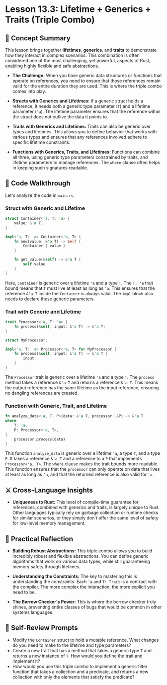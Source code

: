# Lesson 13.3: Lifetime + Generics + Traits (Triple Combo)

## 🧠 Concept Summary

This lesson brings together **lifetimes**, **generics**, and **traits** to demonstrate how they interact in complex scenarios. This combination is often considered one of the most challenging, yet powerful, aspects of Rust, enabling highly flexible and safe abstractions.

- **The Challenge:** When you have generic data structures or functions that operate on references, you need to ensure that those references remain valid for the entire duration they are used. This is where the triple combo comes into play.

- **Structs with Generics and Lifetimes:** If a generic struct holds a reference, it needs both a generic type parameter (`T`) and a lifetime parameter (`'a`). The lifetime parameter ensures that the reference within the struct does not outlive the data it points to.

- **Traits with Generics and Lifetimes:** Traits can also be generic over types and lifetimes. This allows you to define behavior that works with various types and ensures that any references involved adhere to specific lifetime constraints.

- **Functions with Generics, Traits, and Lifetimes:** Functions can combine all three, using generic type parameters constrained by traits, and lifetime parameters to manage references. The `where` clause often helps in keeping such signatures readable.

## 🧩 Code Walkthrough

Let's analyze the code in `main.rs`.

### Struct with Generic and Lifetime

```rust
struct Container<'a, T: 'a> {
    value: &'a T,
}

impl<'a, T: 'a> Container<'a, T> {
    fn new(value: &'a T) -> Self {
        Container { value }
    }

    fn get_value(&self) -> &'a T {
        self.value
    }
}
```

Here, `Container` is generic over a lifetime `'a` and a type `T`. The `T: 'a` trait bound means that `T` must live at least as long as `'a`. This ensures that the reference `&'a T` inside the `Container` is always valid. The `impl` block also needs to declare these generic parameters.

### Trait with Generic and Lifetime

```rust
trait Processor<'a, T: 'a> {
    fn process(&self, input: &'a T) -> &'a T;
}

struct MyProcessor;

impl<'a, T: 'a> Processor<'a, T> for MyProcessor {
    fn process(&self, input: &'a T) -> &'a T {
        input
    }
}
```

The `Processor` trait is generic over a lifetime `'a` and a type `T`. The `process` method takes a reference `&'a T` and returns a reference `&'a T`. This means the output reference has the same lifetime as the input reference, ensuring no dangling references are created.

### Function with Generic, Trait, and Lifetime

```rust
fn analyze_data<'a, T, P>(data: &'a T, processor: &P) -> &'a T
where
    T: 'a,
    P: Processor<'a, T>,
{
    processor.process(data)
}
```

This function `analyze_data` is generic over a lifetime `'a`, a type `T`, and a type `P`. It takes a reference `&'a T` and a reference to a `P` that implements `Processor<'a, T>`. The `where` clause makes the trait bounds more readable. This function ensures that the `processor` can only operate on data that lives at least as long as `'a`, and that the returned reference is also valid for `'a`.

## ⚔️ Cross-Language Insights

- **Uniqueness to Rust:** This level of compile-time guarantee for references, combined with generics and traits, is largely unique to Rust. Other languages typically rely on garbage collection or runtime checks for similar scenarios, or they simply don't offer the same level of safety for low-level memory management.

## 🚀 Practical Reflection

- **Building Robust Abstractions:** This triple combo allows you to build incredibly robust and flexible abstractions. You can define generic algorithms that work on various data types, while still guaranteeing memory safety through lifetimes.

- **Understanding the Constraints:** The key to mastering this is understanding the constraints. Each `'a` and `T: Trait` is a contract with the compiler. The more complex the interaction, the more explicit you need to be.

- **The Borrow Checker's Power:** This is where the borrow checker truly shines, preventing entire classes of bugs that would be common in other systems languages.

## 🧩 Self-Review Prompts

- Modify the `Container` struct to hold a mutable reference. What changes do you need to make to the lifetime and type parameters?
- Create a new trait that has a method that takes a generic type `T` and returns a new instance of `T`. How would you define the trait and implement it?
- How would you use this triple combo to implement a generic filter function that takes a collection and a predicate, and returns a new collection with only the elements that satisfy the predicate?
